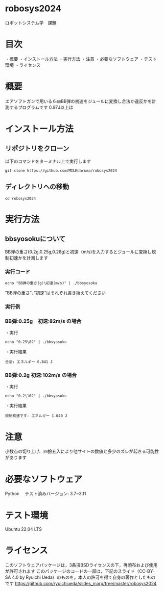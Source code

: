 # robosys2024
ロボットシステム学　課題
# 目次
・概要
・インストール方法
・実行方法
・注意
・必要なソフトウェア
・テスト環境
・ライセンス

# 概要
エアソフトガンで用いる６㎜BB弾の初速をジュールに変換し合法か違反かを計測するプログラムです
0.97J以上は

# インストール方法

## リポジトリをクローン
以下のコマンドをターミナル上で実行します
```
git clone https://github.com/MILKdaruma/robosys2024
```
## ディレクトリへの移動
```
cd robosys2024
```
# 実行方法

## bbsyosokuについて
BB弾の重さ(0.2g,0.25g,0.28g)と初速（m/s)を入力するとジュールに変換し規制初速かを計測します

### 実行コード
```
echo "BB弾の重さ(g)\初速(m/s)" | ./bbsyosoku
```
”BB弾の重さ”、”初速”はそれぞれ書き換えてください

### 実行例
### BB弾:0.25g　初速:82m/s の場合
・実行
```
echo "0.25\82" | ./bbsyosoku
```
・実行結果
```
合法: エネルギー 0.841 J
```
### BB弾:0.2g 初速:102m/s の場合
・実行
```
echo "0.2\102" | ./bbsyosoku
```
・実行結果
```
規制初速です: エネルギー 1.040 J
```

# 注意
小数点の切り上げ、四捨五入により他サイトの数値と多少のズレが起きる可能性があります

# 必要なソフトウェア
Python
　テスト済みバージョン: 3.7~3.11

# テスト環境
Ubuntu 22.04 LTS

# ライセンス
このソフトウェアパッケージは，3条項BSDライセンスの下，再頒布および使用が許可されます
このパッケージのコードの一部は，下記のスライド（CC-BY-SA 4.0 by Ryuichi Ueda）のものを，本人の許可を得て自身の著作としたものです
https://github.com/ryuichiueda/slides_marp/tree/master/robosys2024
